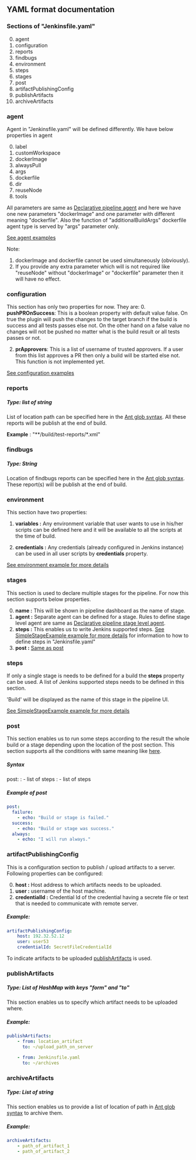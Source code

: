 ## YAML format documentation

### Sections of "Jenkinsfile.yaml"

0. agent
0. configuration
0. reports
0. findbugs
0. environment
0. steps
0. stages
0. post
0. artifactPublishingConfig
0. publishArtifacts
0. archiveArtifacts

### agent
Agent in "Jenkinsfile.yaml" will be defined differently. We have below properties in agent

0. label
0. customWorkspace
0. dockerImage
0. alwaysPull
0. args
0. dockerfile
0. dir
0. reuseNode
0. tools

All parameters are same as 
[Declarative pipeline agent](https://jenkins.io/doc/book/pipeline/syntax/#agent) and here we have
one new parameters "dockerImage" and one parameter with different meaning "dockerfile". Also 
the function of "additionalBuildArgs" dockerfile agent type is served by "args" parameter only.

[See agent examples](AgentExamples.md)

Note:
1. dockerImage and dockerfile cannot be used simultaneously (obviously).
2. If you provide any extra parameter which will is not required like "reuseNode" without
"dockerImage" or "dockerfile" parameter then it will have no effect.

### configuration
This section has only two properties for now. They are:
0. **pushPROnSuccess**: This is a boolean property with default value false. On true the plugin 
will push the changes to the target branch if the build is success and all tests
passes else not. On the other hand on a false value no changes will not be pushed no matter what
is the build result or all tests passes or not.

2. **prApprovers**: This is a list of username of trusted approvers. If a user from this list approves 
a PR then only a build will be started else not. This function is not implemented yet.

[See configuration examples](ConfigurationExample.md)

### reports
##### Type: list of string

List of location path can be specified here in the [Ant glob syntax](http://ant.apache.org/manual/Types/fileset.html).
All these reports will be publish at the end of build.

**Example** : "\*\*/build/test-reports/\*.xml"


### findbugs
##### Type: String

Location of findbugs reports can be specified here in the 
[Ant glob syntax](http://ant.apache.org/manual/Types/fileset.html).
These report(s) will be publish at the end of build.

### environment
This section have two properties:
1. **variables :** Any environment variable that user wants to use in his/her scripts can be 
defined here and it will be available to all the scripts at the time of build.

2. **credentials :** Any credentials (already configured in Jenkins instance) can be used in 
all user scripts by **credentials** property.

[See environment example for more details](EnvironmentExamle.md)

### stages
This section is used to declare multiple stages for the pipeline. For now this section 
supports below properties.

0. **name :** This will be shown in pipeline dashboard as the name of stage.
0. **agent :** Separate agent can be defined for a stage. Rules to define stage level agent
are same as [Declarative pipeline stage level agent](https://jenkins.io/doc/book/pipeline/syntax/#stage-level-agent-section).
0. **steps :** This enables us to write Jenkins supported steps. [See SimpleStageExample example for more details](SimpleStageExample.md)
for information to how to define steps in "Jenkinsfile.yaml"
0. **post :** [Same as post](#post)

### steps
If only a single stage is needs to be defined for a build the **steps** property can be used.
A list of Jenkins supported steps needs to be defined in this section.

'Build' will be displayed as the name of this stage in the pipeline UI.

[See SimpleStageExample example for more details](SimpleStageExample.md)

### post
This section enables us to run some steps according to the result the whole build or a stage depending
upon the location of the post section. This section supports all the conditions with same meaning 
like [here](https://jenkins.io/doc/book/pipeline/syntax/#post-conditions).

##### Syntax
post:
  <condition1>:
    - list of steps
  <condition1>:
    - list of steps

##### Example of post
```yaml
post:
  failure:
    - echo: "Build or stage is failed."
  success:
    - echo: "Build or stage was success."
  always:
    - echo: "I will run always."
```
### artifactPublishingConfig
This is a configuration section to publish / upload artifacts to a server. Following properties can
be configured:

0. **host :** Host address to which artifacts needs to be uploaded.
0. **user :** username of the host machine.
0. **credentialId :** Credential Id of the credential having a secrete file or text that is needed 
to communicate with remote server.

##### Example:

```yaml
artifactPublishingConfig:
    host: 192.32.52.12
    user: user53
    credentialId: SecretFileCredentialId
```

To indicate artifacts to be uploaded [publishArtifacts](#publishartifacts) is used.

### publishArtifacts
##### Type: List of HashMap with keys "*form*" and "*to*"

This section enables us to specify which artifact needs to be uploaded where.

##### Example:
```yaml
publishArtifacts:
    - from: location_artifact
      to: ~/upload_path_on_server
      
    - from: Jenkinsfile.yaml
      to: ~/archives

```

### archiveArtifacts
##### Type: List of string

This section enables us to provide a list of location of path in
[Ant glob syntax](http://ant.apache.org/manual/Types/fileset.html) to archive them.

##### Example:

```yaml
archiveArtifacts:
    - path_of_artifact_1
    - path_of_artifact_2
```